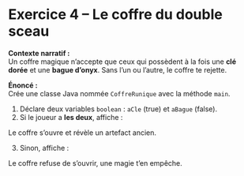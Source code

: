 # Exercice 4 – Le coffre du double sceau

**Contexte narratif :**  
Un coffre magique n’accepte que ceux qui possèdent à la fois une **clé dorée** et une **bague d’onyx**. Sans l’un ou l’autre, le coffre te rejette.

**Énoncé :**  
Crée une classe Java nommée `CoffreRunique` avec la méthode `main`.  
1. Déclare deux variables `boolean` : `aCle` (true) et `aBague` (false).  
2. Si le joueur a **les deux**, affiche :  

Le coffre s’ouvre et révèle un artefact ancien.

3. Sinon, affiche :  

Le coffre refuse de s’ouvrir, une magie t’en empêche.
